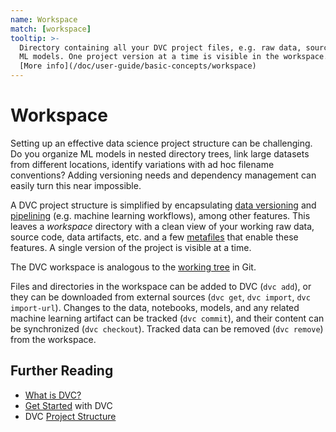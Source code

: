 ```yaml
---
name: Workspace
match: [workspace]
tooltip: >-
  Directory containing all your DVC project files, e.g. raw data, source code,
  ML models. One project version at a time is visible in the workspace.  
  [More info](/doc/user-guide/basic-concepts/workspace)
---
```


# Workspace

Setting up an effective data science project structure can be challenging. Do
you organize ML models in nested directory trees, link large datasets from
different locations, identify variations with ad hoc filename conventions?
Adding versioning needs and dependency management can easily turn this near
impossible.

A <abbr>DVC project</abbr> structure is simplified by encapsulating [data
versioning] and [pipelining] (e.g. machine learning workflows), among other
features. This leaves a _workspace_ directory with a clean view of your working
raw data, source code, data artifacts, etc. and a few
[metafiles](/doc/user-guide/project-structure) that enable these features. A
single version of the project is visible at a time.

[data versioning]: /doc/start/data-management/data-versioning
[pipelining]: /doc/start/data-management/data-pipelines

<admon type="info">

The DVC workspace is analogous to the [working tree] in Git.

[working tree]: https://git-scm.com/docs/gitglossary#def_working_tree

</admon>

Files and directories in the workspace can be added to DVC (`dvc add`), or they
can be downloaded from external sources (`dvc get`, `dvc import`,
`dvc import-url`). Changes to the data, notebooks, models, and any related
machine learning artifact can be tracked (`dvc commit`), and their content can
be synchronized (`dvc checkout`). Tracked data can be removed (`dvc remove`)
from the workspace.

## Further Reading

- [What is DVC?](/doc/user-guide/what-is-dvc)
- [Get Started](/doc/start) with DVC
- DVC [Project Structure](/doc/user-guide/project-structure)
